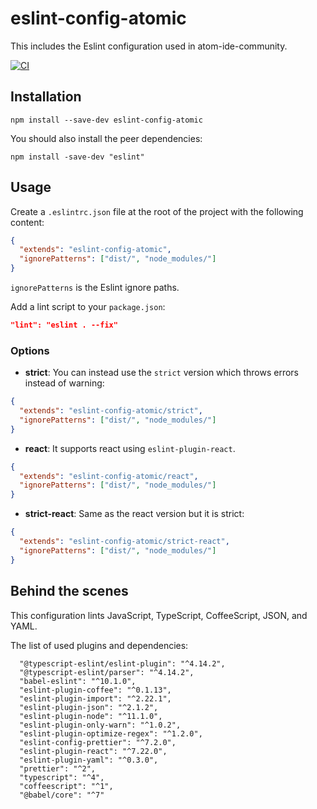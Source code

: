 # eslint-config-atomic

This includes the Eslint configuration used in atom-ide-community.

[![CI](https://github.com/atom-community/eslint-config-atomic/actions/workflows/CI.yml/badge.svg)](https://github.com/atom-community/eslint-config-atomic/actions/workflows/CI.yml)

## Installation

```
npm install --save-dev eslint-config-atomic
```

You should also install the peer dependencies:

```
npm install -save-dev "eslint"
```

## Usage

Create a `.eslintrc.json` file at the root of the project with the following content:

```json
{
  "extends": "eslint-config-atomic",
  "ignorePatterns": ["dist/", "node_modules/"]
}
```

`ignorePatterns` is the Eslint ignore paths.

Add a lint script to your `package.json`:

```json
"lint": "eslint . --fix"
```

### Options

- **strict**:
  You can instead use the `strict` version which throws errors instead of warning:

```json
{
  "extends": "eslint-config-atomic/strict",
  "ignorePatterns": ["dist/", "node_modules/"]
}
```

- **react**:
  It supports react using `eslint-plugin-react`.

```json
{
  "extends": "eslint-config-atomic/react",
  "ignorePatterns": ["dist/", "node_modules/"]
}
```

- **strict-react**:
  Same as the react version but it is strict:

```json
{
  "extends": "eslint-config-atomic/strict-react",
  "ignorePatterns": ["dist/", "node_modules/"]
}
```

## Behind the scenes

This configuration lints JavaScript, TypeScript, CoffeeScript, JSON, and YAML.

The list of used plugins and dependencies:

```
  "@typescript-eslint/eslint-plugin": "^4.14.2",
  "@typescript-eslint/parser": "^4.14.2",
  "babel-eslint": "^10.1.0",
  "eslint-plugin-coffee": "^0.1.13",
  "eslint-plugin-import": "^2.22.1",
  "eslint-plugin-json": "^2.1.2",
  "eslint-plugin-node": "^11.1.0",
  "eslint-plugin-only-warn": "^1.0.2",
  "eslint-plugin-optimize-regex": "^1.2.0",
  "eslint-config-prettier": "^7.2.0",
  "eslint-plugin-react": "^7.22.0",
  "eslint-plugin-yaml": "^0.3.0",
  "prettier": "^2",
  "typescript": "^4",
  "coffeescript": "^1",
  "@babel/core": "^7"
```
